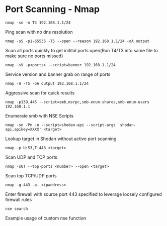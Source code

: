# Port Scanning - Nmap

```nmap -sn -n T4 192.168.1.1/24```

Ping scan with no dns resolution

```nmap -sS -p1-65535 -T5 --open --reason 192.168.1.1/24 -oA output```

Scan all ports quickly to get initital ports open(Run T4/T3 into same file to make sure no ports missed)

```nmap -sV -p<ports> --script=banner 192.168.1.1/24```

Service version and banner grab on range of ports

```nmap -A -T5 -oA output 192.168.1.1/24```

Aggressive scan for quick results

```nmap -p139,445 --script=smb,msrpc,smb-enum-shares,smb-enum-users 192.168.1.1```

Enumerate smb with NSE Scripts

```nmap -sn -Pn -n --script=shodan-api --script-args 'shodan-api.apikey=XXXX' <target>```

Lookup target in Shodan without active port scanning

```nmap -p U:53,T:443 <target>```

Scan UDP and TCP ports

```nmap -sUT --top-ports <number> --open <target>```

Scan top TCP/UDP ports

```nmap -g 443 -p- <ipaddress>```

Enter firewall with source port 443 specified to leverage loosely configured firewall rules

```nse search```

Example usage of custom nse function
